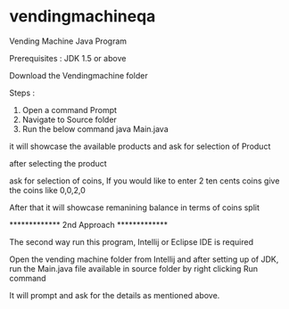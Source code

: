# vendingmachineqa
Vending Machine Java Program

Prerequisites :
JDK 1.5 or above

Download the Vendingmachine folder

Steps :
 
1. Open a command Prompt 
2. Navigate to Source folder
3. Run the below command 
java Main.java

it will showcase the available products and ask for selection of Product

after selecting the product

ask for selection of coins, If you would like to enter 2 ten cents coins give the coins like 0,0,2,0

After that it will showcase remanining balance in terms of coins split

************* 2nd Approach *************

The second way run this program, Intellij or Eclipse IDE is required

Open the vending machine folder from Intellij and after setting up of JDK, run the Main.java file available in source folder by right clicking Run command

It will prompt and ask for the details as mentioned above.
